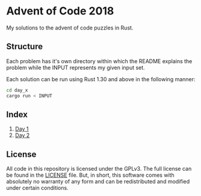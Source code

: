 # Advent of Code 2018

My solutions to the advent of code puzzles in Rust.

## Structure

Each problem has it's own directory within which the README explains the problem
while the INPUT represents my given input set.

Each solution can be run using Rust 1.30 and above in the following manner:

```bash
cd day_x
cargo run < INPUT
```

## Index

1. [Day 1](/day_1)
2. [Day 2](/day_2)

## License

All code in this repository is licensed under the GPLv3. The full license can be
found in the [LICENSE](LICENSE.txt) file. But, in short, this software comes
with absolutely no warranty of any form and can be redistributed and modified
under certain conditions.
